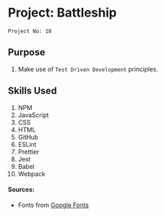 # Project: Battleship

`Project No: 18`

## Purpose

1. Make use of `Test Driven Development` principles.

## Skills Used

1. NPM
2. JavaScript
3. CSS
4. HTML
5. GitHub
6. ESLint
7. Prettier
8. Jest
9. Babel
10. Webpack

#### Sources:

- Fonts from <a href="https://fonts.google.com/">Google Fonts</a>
